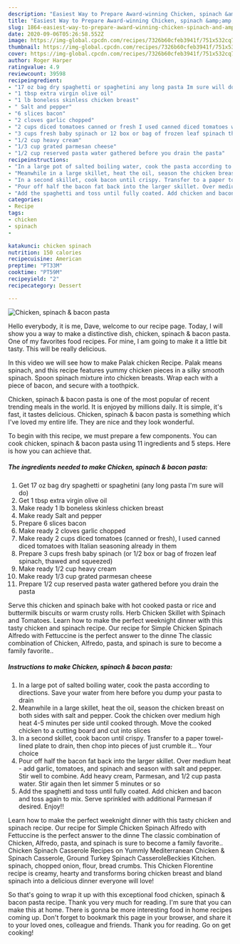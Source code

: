 ```yaml
---
description: "Easiest Way to Prepare Award-winning Chicken, spinach &amp;amp; bacon pasta"
title: "Easiest Way to Prepare Award-winning Chicken, spinach &amp;amp; bacon pasta"
slug: 1864-easiest-way-to-prepare-award-winning-chicken-spinach-and-amp-bacon-pasta
date: 2020-09-06T05:26:58.552Z
image: https://img-global.cpcdn.com/recipes/7326b60cfeb3941f/751x532cq70/chicken-spinach-bacon-pasta-recipe-main-photo.jpg
thumbnail: https://img-global.cpcdn.com/recipes/7326b60cfeb3941f/751x532cq70/chicken-spinach-bacon-pasta-recipe-main-photo.jpg
cover: https://img-global.cpcdn.com/recipes/7326b60cfeb3941f/751x532cq70/chicken-spinach-bacon-pasta-recipe-main-photo.jpg
author: Roger Harper
ratingvalue: 4.9
reviewcount: 39598
recipeingredient:
- "17 oz bag dry spaghetti or spaghetini any long pasta Im sure will do"
- "1 tbsp extra virgin olive oil"
- "1 lb boneless skinless chicken breast"
- " Salt and pepper"
- "6 slices bacon"
- "2 cloves garlic chopped"
- "2 cups diced tomatoes canned or fresh I used canned diced tomatoes with Italian seasoning already in them"
- "3 cups fresh baby spinach or 12 box or bag of frozen leaf spinach thawed and squeezed"
- "1/2 cup heavy cream"
- "1/3 cup grated parmesan cheese"
- "1/2 cup reserved pasta water gathered before you drain the pasta"
recipeinstructions:
- "In a large pot of salted boiling water, cook the pasta according to directions. Save your water from here before you dump your pasta to drain"
- "Meanwhile in a large skillet, heat the oil, season the chicken breast on both sides with salt and pepper. Cook the chicken over medium high heat 4-5 minutes per side until cooked through. Move the cooked chicken to a cutting board and cut into slices"
- "In a second skillet, cook bacon until crispy. Transfer to a paper towel-lined plate to drain, then chop into pieces of just crumble it... Your choice"
- "Pour off half the bacon fat back into the larger skillet. Over medium heat - add garlic, tomatoes, and spinach and season with salt and pepper. Stir well to combine. Add heavy cream, Parmesan, and 1/2 cup pasta water. Stir again then let simmer 5 minutes or so"
- "Add the spaghetti and toss until fully coated. Add chicken and bacon and toss again to mix. Serve sprinkled with additional Parmesan if desired. Enjoy!!"
categories:
- Recipe
tags:
- chicken
- spinach
- 

katakunci: chicken spinach  
nutrition: 150 calories
recipecuisine: American
preptime: "PT33M"
cooktime: "PT59M"
recipeyield: "2"
recipecategory: Dessert

---
```



![Chicken, spinach &amp; bacon pasta](https://img-global.cpcdn.com/recipes/7326b60cfeb3941f/751x532cq70/chicken-spinach-bacon-pasta-recipe-main-photo.jpg)

Hello everybody, it is me, Dave, welcome to our recipe page. Today, I will show you a way to make a distinctive dish, chicken, spinach &amp; bacon pasta. One of my favorites food recipes. For mine, I am going to make it a little bit tasty. This will be really delicious.

In this video we will see how to make Palak chicken Recipe. Palak means spinach, and this recipe features yummy chicken pieces in a silky smooth spinach. Spoon spinach mixture into chicken breasts. Wrap each with a piece of bacon, and secure with a toothpick.

Chicken, spinach &amp; bacon pasta is one of the most popular of recent trending meals in the world. It is enjoyed by millions daily. It is simple, it's fast, it tastes delicious. Chicken, spinach &amp; bacon pasta is something which I've loved my entire life. They are nice and they look wonderful.


To begin with this recipe, we must prepare a few components. You can cook chicken, spinach &amp; bacon pasta using 11 ingredients and 5 steps. Here is how you can achieve that.

<!--inarticleads1-->

##### The ingredients needed to make Chicken, spinach &amp; bacon pasta:

1. Get 17 oz bag dry spaghetti or spaghetini (any long pasta I&#39;m sure will do)
1. Get 1 tbsp extra virgin olive oil
1. Make ready 1 lb boneless skinless chicken breast
1. Make ready  Salt and pepper
1. Prepare 6 slices bacon
1. Make ready 2 cloves garlic chopped
1. Make ready 2 cups diced tomatoes (canned or fresh), I used canned diced tomatoes with Italian seasoning already in them
1. Prepare 3 cups fresh baby spinach (or 1/2 box or bag of frozen leaf spinach, thawed and squeezed)
1. Make ready 1/2 cup heavy cream
1. Make ready 1/3 cup grated parmesan cheese
1. Prepare 1/2 cup reserved pasta water gathered before you drain the pasta


Serve this chicken and spinach bake with hot cooked pasta or rice and buttermilk biscuits or warm crusty rolls. Herb Chicken Skillet with Spinach and Tomatoes. Learn how to make the perfect weeknight dinner with this tasty chicken and spinach recipe. Our recipe for Simple Chicken Spinach Alfredo with Fettuccine is the perfect answer to the dinne The classic combination of Chicken, Alfredo, pasta, and spinach is sure to become a family favorite.. 

<!--inarticleads2-->

##### Instructions to make Chicken, spinach &amp; bacon pasta:

1. In a large pot of salted boiling water, cook the pasta according to directions. Save your water from here before you dump your pasta to drain
1. Meanwhile in a large skillet, heat the oil, season the chicken breast on both sides with salt and pepper. Cook the chicken over medium high heat 4-5 minutes per side until cooked through. Move the cooked chicken to a cutting board and cut into slices
1. In a second skillet, cook bacon until crispy. Transfer to a paper towel-lined plate to drain, then chop into pieces of just crumble it... Your choice
1. Pour off half the bacon fat back into the larger skillet. Over medium heat - add garlic, tomatoes, and spinach and season with salt and pepper. Stir well to combine. Add heavy cream, Parmesan, and 1/2 cup pasta water. Stir again then let simmer 5 minutes or so
1. Add the spaghetti and toss until fully coated. Add chicken and bacon and toss again to mix. Serve sprinkled with additional Parmesan if desired. Enjoy!!


Learn how to make the perfect weeknight dinner with this tasty chicken and spinach recipe. Our recipe for Simple Chicken Spinach Alfredo with Fettuccine is the perfect answer to the dinne The classic combination of Chicken, Alfredo, pasta, and spinach is sure to become a family favorite.. Chicken Spinach Casserole Recipes on Yummly Mediterranean Chicken &amp; Spinach Casserole, Ground Turkey Spinach CasseroleBeckies Kitchen. spinach, chopped onion, flour, bread crumbs. This Chicken Florentine recipe is creamy, hearty and transforms boring chicken breast and bland spinach into a delicious dinner everyone will love! 

So that's going to wrap it up with this exceptional food chicken, spinach &amp; bacon pasta recipe. Thank you very much for reading. I'm sure that you can make this at home. There is gonna be more interesting food in home recipes coming up. Don't forget to bookmark this page in your browser, and share it to your loved ones, colleague and friends. Thank you for reading. Go on get cooking!
